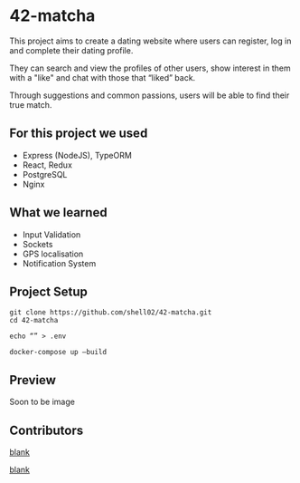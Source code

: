# 42-matcha

This project aims to create a dating website where users can register, log in and complete their dating profile.

They can search and view the profiles of other users, show interest in them with a "like" and chat with those that “liked” back.

Through suggestions and common passions, users will be able to find their true match.

## For this project we used

- Express (NodeJS), TypeORM
- React, Redux
- PostgreSQL
- Nginx

## What we learned

- Input Validation
- Sockets
- GPS localisation
- Notification System

## Project Setup

```
git clone https://github.com/shell02/42-matcha.git
cd 42-matcha

echo “” > .env

docker-compose up –build
```

## Preview

Soon to be image

## Contributors
[blank]()

[blank]()
